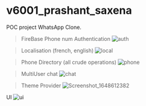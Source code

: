 # v6001_prashant_saxena

POC project WhatsApp Clone.

> FireBase Phone num Authentication
![auth](https://user-images.githubusercontent.com/55252616/160749623-199354cb-e09a-4da0-9b89-68a3e065161b.png)


> Localisation (french, english)
![local](https://user-images.githubusercontent.com/55252616/160749636-ace7a505-93fd-44e7-9ee8-4f1e561ff80a.png)


> Phone Directory (all crude operations)
![phone](https://user-images.githubusercontent.com/55252616/160749653-8bcd9c2c-01af-4c5a-a090-d9949a2ac5a4.png)

> MultiUser chat
![chat](https://user-images.githubusercontent.com/55252616/160749665-da6bdcb8-7639-4a6b-a6cd-43ab996021de.png)

> Theme Provider
![Screenshot_1648612382](https://user-images.githubusercontent.com/55252616/160749680-0027067e-4427-4f26-a58e-ba5e08d07ea1.png)

UI
![ui](https://user-images.githubusercontent.com/55252616/160749713-d1be72ed-66d5-467c-a093-6b90bc993791.png)

